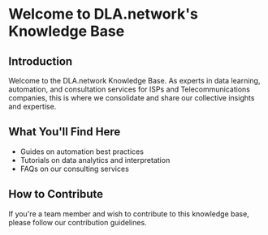 # Welcome to DLA.network's Knowledge Base

## Introduction
Welcome to the DLA.network Knowledge Base. As experts in data learning, automation, and consultation services for ISPs and Telecommunications companies, this is where we consolidate and share our collective insights and expertise.

## What You'll Find Here
- Guides on automation best practices
- Tutorials on data analytics and interpretation
- FAQs on our consulting services

## How to Contribute
If you're a team member and wish to contribute to this knowledge base, please follow our contribution guidelines.

